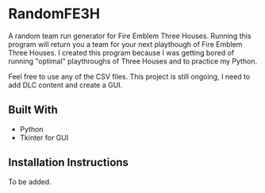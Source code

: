 # RandomFE3H

A random team run generator for Fire Emblem Three Houses. Running this program will return you a team for your next playthough of Fire Emblem Three Houses. I created this program because I was getting bored of running "optimal" playthroughs of Three Houses and to practice my Python. 

Feel free to use any of the CSV files. This project is still ongoing, I need to add DLC content and create a GUI.

## Built With

* Python
* Tkinter for GUI

## Installation Instructions

To be added.
